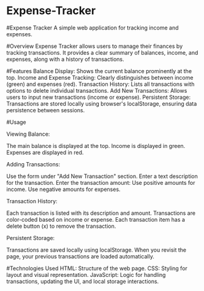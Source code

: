# Expense-Tracker

#Expense Tracker
A simple web application for tracking income and expenses.

#Overview
Expense Tracker allows users to manage their finances by tracking transactions. It provides a clear summary of balances, income, and expenses, along with a history of transactions.

#Features
Balance Display: Shows the current balance prominently at the top.
Income and Expense Tracking: Clearly distinguishes between income (green) and expenses (red).
Transaction History: Lists all transactions with options to delete individual transactions.
Add New Transactions: Allows users to input new transactions (income or expense).
Persistent Storage: Transactions are stored locally using browser's localStorage, ensuring data persistence between sessions.

#Usage

Viewing Balance:

The main balance is displayed at the top.
Income is displayed in green.
Expenses are displayed in red.

Adding Transactions:

Use the form under "Add New Transaction" section.
Enter a text description for the transaction.
Enter the transaction amount:
Use positive amounts for income.
Use negative amounts for expenses.

Transaction History:

Each transaction is listed with its description and amount.
Transactions are color-coded based on income or expense.
Each transaction item has a delete button (x) to remove the transaction.

Persistent Storage:

Transactions are saved locally using localStorage.
When you revisit the page, your previous transactions are loaded automatically.


#Technologies Used
HTML: Structure of the web page.
CSS: Styling for layout and visual representation.
JavaScript: Logic for handling transactions, updating the UI, and local storage interactions.
